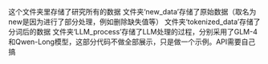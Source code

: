 这个文件夹里存储了研究所有的数据
文件夹‘new_data’存储了原始数据（取名为new是因为进行了部分处理，例如删除缺失值等）
文件夹‘tokenized_data’存储了分词后的数据
文件夹‘LLM_process’存储了LLM处理的过程，分别采用了GLM-4和Qwen-Long模型，这部分代码不做全部展示，只是做一个示例。API需要自己搞

